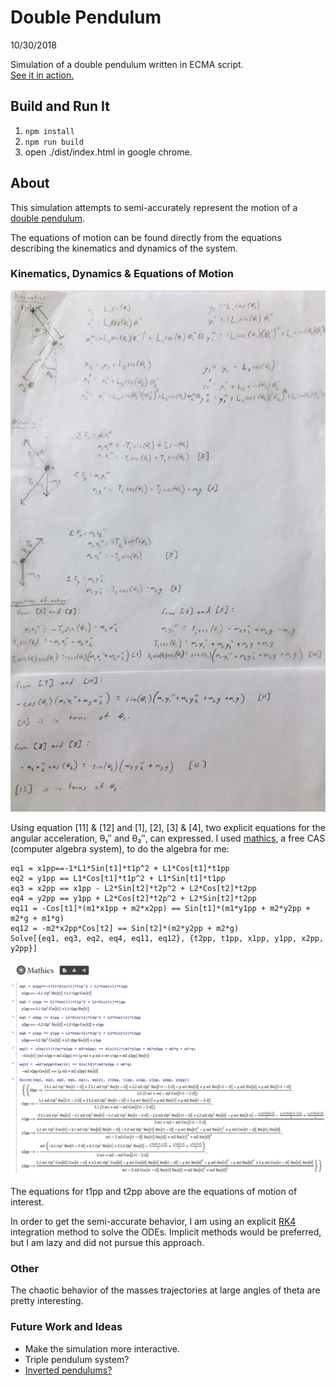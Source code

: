 # Double Pendulum
10/30/2018

Simulation of a double pendulum written in ECMA script.  
[See it in action.](https://lemmingapex.github.io/double-pendulum/dist/)

## Build and Run It

1. `npm install`
2. `npm run build`
3. open ./dist/index.html in google chrome.

## About

This simulation attempts to semi-accurately represent the motion of a [double pendulum](https://en.wikipedia.org/wiki/Double_pendulum).

The equations of motion can be found directly from the equations describing the kinematics and dynamics of the system.

### Kinematics, Dynamics & Equations of Motion

![equations of motion](./equations_of_motion.jpg)

Using equation [11] & [12] and [1], [2], [3] & [4], two explicit equations for the angular acceleration, θ₁′′ and θ₂′′, can expressed.  I used [mathics](https://mathics.github.io/), a free CAS (computer algebra system), to do the algebra for me:

```
eq1 = x1pp==-1*L1*Sin[t1]*t1p^2 + L1*Cos[t1]*t1pp
eq2 = y1pp == L1*Cos[t1]*t1p^2 + L1*Sin[t1]*t1pp
eq3 = x2pp == x1pp - L2*Sin[t2]*t2p^2 + L2*Cos[t2]*t2pp
eq4 = y2pp == y1pp + L2*Cos[t2]*t2p^2 + L2*Sin[t2]*t2pp
eq11 = -Cos[t1]*(m1*x1pp + m2*x2pp) == Sin[t1]*(m1*y1pp + m2*y2pp + m2*g + m1*g)
eq12 = -m2*x2pp*Cos[t2] == Sin[t2]*(m2*y2pp + m2*g)
Solve[{eq1, eq3, eq2, eq4, eq11, eq12}, {t2pp, t1pp, x1pp, y1pp, x2pp, y2pp}]
```

![mathics](./mathics.png)

The equations for t1pp and t2pp above are the equations of motion of interest.

In order to get the semi-accurate behavior, I am using an explicit [RK4](https://en.wikipedia.org/wiki/Runge–Kutta_methods) integration method to solve the ODEs.  Implicit methods would be preferred, but I am lazy and did not pursue this approach.

### Other

The chaotic behavior of the masses trajectories at large angles of theta are pretty interesting.

### Future Work and Ideas
* Make the simulation more interactive.
* Triple pendulum system?
* [Inverted pendulums?](https://en.wikipedia.org/wiki/Double_inverted_pendulum)
